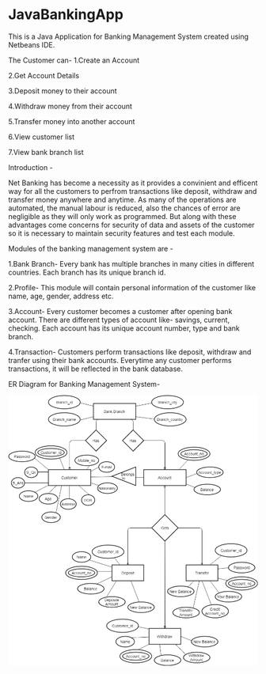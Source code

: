 # JavaBankingApp
This is a Java Application for Banking Management System created using Netbeans IDE.

The Customer can-
1.Create an Account

2.Get Account Details

3.Deposit money to their account 

4.Withdraw money from their account

5.Transfer money into another account

6.View customer list

7.View bank branch list 

Introduction -

Net Banking has become a necessity as it provides a convinient and efficent way for all the customers to perfrom transactions like deposit, withdraw and transfer money anywhere and anytime. As many of the operations are automated, the manual labour is reduced, also the chances of error are negligible as they will only work as programmed. 
But along with these advantages come concerns for security of data and assets of the customer so it is necessary to maintain security features and test each module.

Modules of the banking management system are -

1.Bank Branch- Every bank has multiple branches in many cities in different countries. Each branch has its unique branch id.

2.Profile- This module will contain personal information of the customer like name, age, gender, address etc.

3.Account- Every customer becomes a customer after opening bank account. There are different types of account like- savings, current, checking. Each account has its unique account number, type and bank branch.

4.Transaction- Customers perform transactions like deposit, withdraw and tranfer using their bank accounts. Everytime any customer performs transactions, it will be reflected in the bank database.
           
           
ER Diagram for Banking Management System-

![alt text](https://github.com/SJ2099/JavaBankingApp/blob/master/Banking.png)

